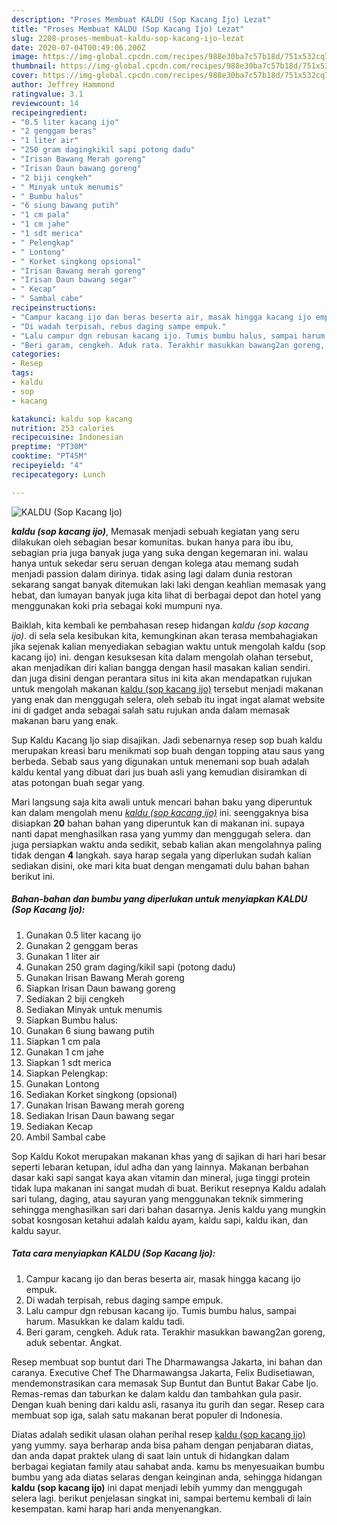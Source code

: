 ```yaml
---
description: "Proses Membuat KALDU (Sop Kacang Ijo) Lezat"
title: "Proses Membuat KALDU (Sop Kacang Ijo) Lezat"
slug: 2208-proses-membuat-kaldu-sop-kacang-ijo-lezat
date: 2020-07-04T00:49:06.200Z
image: https://img-global.cpcdn.com/recipes/988e30ba7c57b18d/751x532cq70/kaldu-sop-kacang-ijo-foto-resep-utama.jpg
thumbnail: https://img-global.cpcdn.com/recipes/988e30ba7c57b18d/751x532cq70/kaldu-sop-kacang-ijo-foto-resep-utama.jpg
cover: https://img-global.cpcdn.com/recipes/988e30ba7c57b18d/751x532cq70/kaldu-sop-kacang-ijo-foto-resep-utama.jpg
author: Jeffrey Hammond
ratingvalue: 3.1
reviewcount: 14
recipeingredient:
- "0.5 liter kacang ijo"
- "2 genggam beras"
- "1 liter air"
- "250 gram dagingkikil sapi potong dadu"
- "Irisan Bawang Merah goreng"
- "Irisan Daun bawang goreng"
- "2 biji cengkeh"
- " Minyak untuk menumis"
- " Bumbu halus"
- "6 siung bawang putih"
- "1 cm pala"
- "1 cm jahe"
- "1 sdt merica"
- " Pelengkap"
- " Lontong"
- " Korket singkong opsional"
- "Irisan Bawang merah goreng"
- "Irisan Daun bawang segar"
- " Kecap"
- " Sambal cabe"
recipeinstructions:
- "Campur kacang ijo dan beras beserta air, masak hingga kacang ijo empuk."
- "Di wadah terpisah, rebus daging sampe empuk."
- "Lalu campur dgn rebusan kacang ijo. Tumis bumbu halus, sampai harum. Masukkan ke dalam kaldu tadi."
- "Beri garam, cengkeh. Aduk rata. Terakhir masukkan bawang2an goreng, aduk sebentar. Angkat."
categories:
- Resep
tags:
- kaldu
- sop
- kacang

katakunci: kaldu sop kacang 
nutrition: 253 calories
recipecuisine: Indonesian
preptime: "PT30M"
cooktime: "PT45M"
recipeyield: "4"
recipecategory: Lunch

---
```



![KALDU (Sop Kacang Ijo)](https://img-global.cpcdn.com/recipes/988e30ba7c57b18d/751x532cq70/kaldu-sop-kacang-ijo-foto-resep-utama.jpg)

<b><i>kaldu (sop kacang ijo)</i></b>, Memasak menjadi sebuah kegiatan yang seru dilakukan oleh sebagian besar komunitas. bukan hanya para ibu ibu, sebagian pria juga banyak juga yang suka dengan kegemaran ini. walau hanya untuk sekedar seru seruan dengan kolega atau memang sudah menjadi passion dalam dirinya. tidak asing lagi dalam dunia restoran sekarang sangat banyak ditemukan laki laki dengan keahlian memasak yang hebat, dan lumayan banyak juga kita lihat di berbagai depot dan hotel yang menggunakan koki pria sebagai koki mumpuni nya.

Baiklah, kita kembali ke pembahasan resep hidangan <i>kaldu (sop kacang ijo)</i>. di sela sela kesibukan kita, kemungkinan akan terasa membahagiakan jika sejenak kalian menyediakan sebagian waktu untuk mengolah kaldu (sop kacang ijo) ini. dengan kesuksesan kita dalam mengolah olahan tersebut, akan menjadikan diri kalian bangga dengan hasil masakan kalian sendiri. dan juga disini dengan perantara situs ini kita akan mendapatkan rujukan untuk mengolah makanan <u>kaldu (sop kacang ijo)</u> tersebut menjadi makanan yang enak dan menggugah selera, oleh sebab itu ingat ingat alamat website ini di gadget anda sebagai salah satu rujukan anda dalam memasak makanan baru yang enak.

Sup Kaldu Kacang Ijo siap disajikan. Jadi sebenarnya resep sop buah kaldu merupakan kreasi baru menikmati sop buah dengan topping atau saus yang berbeda. Sebab saus yang digunakan untuk menemani sop buah adalah kaldu kental yang dibuat dari jus buah asli yang kemudian disiramkan di atas potongan buah segar yang.


Mari langsung saja kita awali untuk mencari bahan baku yang diperuntuk kan dalam mengolah menu <u><i>kaldu (sop kacang ijo)</i></u> ini. seenggaknya bisa disiapkan <b>20</b> bahan bahan yang diperuntuk kan di makanan ini. supaya nanti dapat menghasilkan rasa yang yummy dan menggugah selera. dan juga persiapkan waktu anda sedikit, sebab kalian akan mengolahnya paling tidak dengan <b>4</b> langkah. saya harap segala yang diperlukan sudah kalian sediakan disini, oke mari kita buat dengan mengamati dulu bahan bahan berikut ini.

<!--inarticleads1-->

##### Bahan-bahan dan bumbu yang diperlukan untuk menyiapkan KALDU (Sop Kacang Ijo):

1. Gunakan 0.5 liter kacang ijo
1. Gunakan 2 genggam beras
1. Gunakan 1 liter air
1. Gunakan 250 gram daging/kikil sapi (potong dadu)
1. Gunakan Irisan Bawang Merah goreng
1. Siapkan Irisan Daun bawang goreng
1. Sediakan 2 biji cengkeh
1. Sediakan  Minyak untuk menumis
1. Siapkan  Bumbu halus:
1. Gunakan 6 siung bawang putih
1. Siapkan 1 cm pala
1. Gunakan 1 cm jahe
1. Siapkan 1 sdt merica
1. Siapkan  Pelengkap:
1. Gunakan  Lontong
1. Sediakan  Korket singkong (opsional)
1. Gunakan Irisan Bawang merah goreng
1. Sediakan Irisan Daun bawang segar
1. Sediakan  Kecap
1. Ambil  Sambal cabe


Sop Kaldu Kokot merupakan makanan khas yang di sajikan di hari hari besar seperti lebaran ketupan, idul adha dan yang lainnya. Makanan berbahan dasar kaki sapi sangat kaya akan vitamin dan mineral, juga tinggi protein tidak lupa makanan ini sangat mudah di buat. Berikut resepnya Kaldu adalah sari tulang, daging, atau sayuran yang menggunakan teknik simmering sehingga menghasilkan sari dari bahan dasarnya. Jenis kaldu yang mungkin sobat kosngosan ketahui adalah kaldu ayam, kaldu sapi, kaldu ikan, dan kaldu sayur. 

<!--inarticleads2-->

##### Tata cara menyiapkan KALDU (Sop Kacang Ijo):

1. Campur kacang ijo dan beras beserta air, masak hingga kacang ijo empuk.
1. Di wadah terpisah, rebus daging sampe empuk.
1. Lalu campur dgn rebusan kacang ijo. Tumis bumbu halus, sampai harum. Masukkan ke dalam kaldu tadi.
1. Beri garam, cengkeh. Aduk rata. Terakhir masukkan bawang2an goreng, aduk sebentar. Angkat.


Resep membuat sop buntut dari The Dharmawangsa Jakarta, ini bahan dan caranya. Executive Chef The Dharmawangsa Jakarta, Felix Budisetiawan, mendemonstrasikan cara memasak Sup Buntut dan Buntut Bakar Cabe Ijo. Remas-remas dan taburkan ke dalam kaldu dan tambahkan gula pasir. Dengan kuah bening dari kaldu asli, rasanya itu gurih dan segar. Resep cara membuat sop iga, salah satu makanan berat populer di Indonesia. 

Diatas adalah sedikit ulasan olahan perihal resep <u>kaldu (sop kacang ijo)</u> yang yummy. saya berharap anda bisa paham dengan penjabaran diatas, dan anda dapat praktek ulang di saat lain untuk di hidangkan dalam berbagai kegiatan family atau sahabat anda. kamu bs menyesuaikan bumbu bumbu yang ada diatas selaras dengan keinginan anda, sehingga hidangan <b>kaldu (sop kacang ijo)</b> ini dapat menjadi lebih yummy dan menggugah selera lagi. berikut penjelasan singkat ini, sampai bertemu kembali di lain kesempatan. kami harap hari anda menyenangkan.
